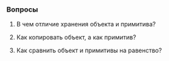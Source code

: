 ### Вопросы

1. В чем отличие хранения объекта и примитива?

2. Как копировать объект, а как примитив?

3. Как сравнить объект и примитивы на равенство?
